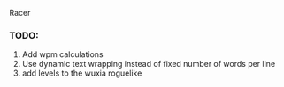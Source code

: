 Racer

### TODO:
1. Add wpm calculations
2. Use dynamic text wrapping instead of fixed number of words per line
3. add levels to the wuxia roguelike
